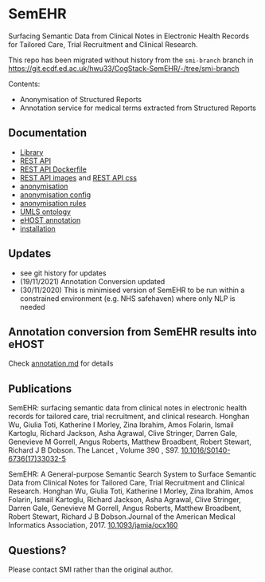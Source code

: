 # SemEHR

Surfacing Semantic Data from Clinical Notes in Electronic Health Records for Tailored Care, Trial Recruitment and Clinical Research.

This repo has been migrated without history from the `smi-branch` branch in https://git.ecdf.ed.ac.uk/hwu33/CogStack-SemEHR/-/tree/smi-branch

Contents:
* Anonymisation of Structured Reports
* Annotation service for medical terms extracted from Structured Reports

## Documentation

* [Library](doc/library.md)
* [REST API](RESTful_service/README.md)
* [REST API Dockerfile](Dockerfile.md)
* [REST API images](RESTful_service/vis/images/README.md) and [REST API css](RESTful_service/vis/css/images/README.md)
* [anonymisation](anonymisation/README.md)
* [anonymisation config](anonymisation/conf/README.md)
* [anonymisation rules](anonymisation/conf/rules/README.md)
* [UMLS ontology](umls/README.md)
* [eHOST annotation](annotation.md)
* [installation](installation/readme.md)

## Updates

- see git history for updates
- (19/11/2021) Annotation Conversion updated
- (30/11/2020) This is minimised version of SemEHR to be run within a constrained environment (e.g. NHS safehaven) where only NLP is needed 

## Annotation conversion from SemEHR results into eHOST

Check [annotation.md](annotation.md) for details

## Publications

SemEHR: surfacing semantic data from clinical notes in electronic health records for tailored care, trial recruitment, and clinical research. Honghan Wu, Giulia Toti, Katherine I Morley, Zina Ibrahim, Amos Folarin, Ismail Kartoglu, Richard Jackson, Asha Agrawal, Clive Stringer, Darren Gale, Genevieve M Gorrell, Angus Roberts, Matthew Broadbent, Robert Stewart, Richard J B Dobson. The Lancet , Volume 390 , S97. [10.1016/S0140-6736(17)33032-5](http://dx.doi.org/10.1016/S0140-6736%2817%2933032-5)

SemEHR: A General-purpose Semantic Search System to Surface Semantic Data from Clinical Notes for Tailored Care, Trial Recruitment and Clinical Research. Honghan Wu, Giulia Toti, Katherine I Morley, Zina Ibrahim, Amos Folarin, Ismail Kartoglu, Richard Jackson, Asha Agrawal, Clive Stringer, Darren Gale, Genevieve M Gorrell, Angus Roberts, Matthew Broadbent, Robert Stewart, Richard J B Dobson.Journal of the American Medical Informatics Association, 2017. [10.1093/jamia/ocx160](http://dx.doi.org/10.1093/jamia/ocx160)

## Questions?

Please contact SMI rather than the original author.
